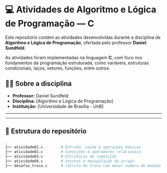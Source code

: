 # 💻 Atividades de Algoritmo e Lógica de Programação — C

Este repositório contém as atividades desenvolvidas durante a disciplina de **Algoritmo e Lógica de Programação**, ofertada pelo professor **Daniel Sundfeld**.

As atividades foram implementadas na linguagem **C**, com foco nos fundamentos da programação estruturada, como variáveis, estruturas condicionais, laços, vetores, funções, entre outros.


## 👨‍🏫 Sobre a disciplina

- **Professor:** Daniel Sundfeld
- **Disciplina:** [Algoritmo e Lógica de Programação]  
- **Instituição:** [Universidade de Brasília - UnB]  


---

---

## 📂 Estrutura do repositório

```bash
.
├── atividade01.c        # Entrada, saída e operações básicas
├── atividade02.c        # Condições e operadores relacionais
├── atividade03.c        # Estruturas de repetição
├── atividade04.c        # Vetores e manipulação de arrays
├── desafio_troco.c      # Cálculo de troco com menor número de moedas

